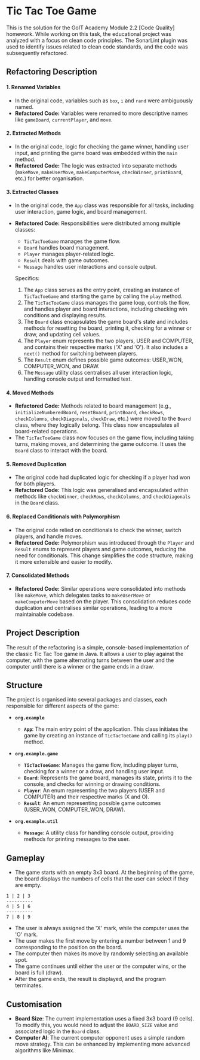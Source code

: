 # Tic Tac Toe Game

This is the solution for the GoIT Academy Module 2.2 [Code Quality] homework. While working on this task, the educational project was analyzed with a focus on clean code principles. The SonarLint plugin was used to identify issues related to clean code standards, and the code was subsequently refactored.

## Refactoring Description

#### **1. Renamed Variables**

- In the original code, variables such as `box`, `i` and `rand` were ambiguously named.
- **Refactored Code:** Variables were renamed to more descriptive names like `gameBoard`, `currentPlayer`, and `move`.

#### **2. Extracted Methods**

- In the original code, logic for checking the game winner, handling user input, and printing the game board was embedded within the `main` method.
- **Refactored Code:** The logic was extracted into separate methods (`makeMove`, `makeUserMove`, `makeComputerMove`, `checkWinner`, `printBoard`, etc.) for better organisation.

#### **3. Extracted Classes**

- In the original code, the `App` class was responsible for all tasks, including user interaction, game logic, and board management.
- **Refactored Code:** Responsibilities were distributed among multiple classes:

  - `TicTacToeGame` manages the game flow.
  - `Board` handles board management.
  - `Player` manages player-related logic.
  - `Result` deals with game outcomes.
  - `Message` handles user interactions and console output.

  Specifics:
  1. The `App` class serves as the entry point, creating an instance of `TicTacToeGame` and starting the game by calling the `play` method.
  2. The `TicTacToeGame` class manages the game loop, controls the flow, and handles player and board interactions, including checking win conditions and displaying results.
  3. The `Board` class encapsulates the game board's state and includes methods for resetting the board, printing it, checking for a winner or draw, and updating cell values.
  4. The `Player` enum represents the two players, USER and COMPUTER, and contains their respective marks ('X' and 'O'). It also includes a `next()` method for switching between players.
  5. The `Result` enum defines possible game outcomes: USER_WON, COMPUTER_WON, and DRAW.
  6. The `Message` utility class centralises all user interaction logic, handling console output and formatted text.

#### **4. Moved Methods**

- **Refactored Code:** Methods related to board management (e.g., `initializeNumberedBoard`, `resetBoard`, `printBoard`, `checkRows`, `checkColumns`, `checkDiagonals`, `checkDraw`, etc.) were moved to the `Board` class, where they logically belong. This class now encapsulates all board-related operations.
- The `TicTacToeGame` class now focuses on the game flow, including taking turns, making moves, and determining the game outcome. It uses the `Board` class to interact with the board.

#### **5. Removed Duplication**

- The original code had duplicated logic for checking if a player had won for both players.
- **Refactored Code:** This logic was generalised and encapsulated within methods like `checkWinner`, `checkRows`, `checkColumns`, and `checkDiagonals` in the `Board` class.

#### **6. Replaced Conditionals with Polymorphism**

- The original code relied on conditionals to check the winner, switch players, and handle moves.
- **Refactored Code:** Polymorphism was introduced through the `Player` and `Result` enums to represent players and game outcomes, reducing the need for conditionals. This change simplifies the code structure, making it more extensible and easier to modify.

#### **7. Consolidated Methods**

- **Refactored Code:** Similar operations were consolidated into methods like `makeMove`, which delegates tasks to `makeUserMove` or `makeComputerMove` based on the player. This consolidation reduces code duplication and centralises similar operations, leading to a more maintainable codebase.

## Project Description

The result of the refactoring is a simple, console-based implementation of the classic Tic Tac Toe game in Java. It allows a user to play against the computer, with the game alternating turns between the user and the computer until there is a winner or the game ends in a draw.

## Structure

The project is organised into several packages and classes, each responsible for different aspects of the game:

- **`org.example`**

  - **`App`**: The main entry point of the application. This class initiates the game by creating an instance of `TicTacToeGame` and calling its `play()` method.
- **`org.example.game`**

  - **`TicTacToeGame`**: Manages the game flow, including player turns, checking for a winner or a draw, and handling user input.
  - **`Board`**: Represents the game board, manages its state, prints it to the console, and checks for winning or drawing conditions.
  - **`Player`**: An enum representing the two players (USER and COMPUTER) and their respective marks (X and O).
  - **`Result`**: An enum representing possible game outcomes (USER_WON, COMPUTER_WON, DRAW).
- **`org.example.util`**

  - **`Message`**: A utility class for handling console output, providing methods for printing messages to the user.

## Gameplay

- The game starts with an empty 3x3 board. At the beginning of the game, the board displays the numbers of cells that the user can select if they are empty.
```
1 | 2 | 3 
----------
4 | 5 | 6 
----------
7 | 8 | 9
```
- The user is always assigned the 'X' mark, while the computer uses the 'O' mark.
- The user makes the first move by entering a number between 1 and 9 corresponding to the position on the board.
- The computer then makes its move by randomly selecting an available spot.
- The game continues until either the user or the computer wins, or the board is full (draw).
- After the game ends, the result is displayed, and the program terminates.

## Customisation

- **Board Size**: The current implementation uses a fixed 3x3 board (9 cells). To modify this, you would need to adjust the `BOARD_SIZE` value and associated logic in the `Board` class.
- **Computer AI**: The current computer opponent uses a simple random move strategy. This can be enhanced by implementing more advanced algorithms like Minimax.